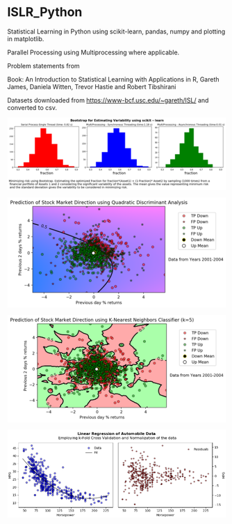 # ISLR_Python
Statistical Learning in Python using scikit-learn, pandas, numpy and plotting in matplotlib.

Parallel Processing using Multiprocessing where applicable.

Problem statements from

Book: An Introduction to Statistical Learning with Applications in R, 
       Gareth James, Daniela Witten, Trevor Hastie and Robert Tibshirani
       
Datasets downloaded from https://www-bcf.usc.edu/~gareth/ISL/ and converted to csv.

![Bootstrap](/Cross_Validation/BootStrap_Ratio_Portfolio_Data.png)

![QDA](/Classification/QDA.png)

![QDA](/Classification/KNN_k-5.png)

![kfold](/Cross_Validation/k-fold_CV_LinReg.png)

